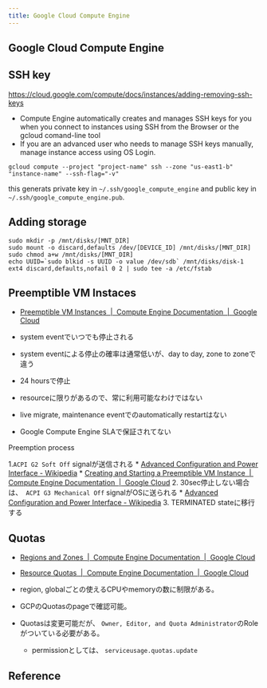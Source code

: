 ```yaml
---
title: Google Cloud Compute Engine
---
```


## Google Cloud Compute Engine

## SSH key
https://cloud.google.com/compute/docs/instances/adding-removing-ssh-keys

* Compute Engine automatically creates and manages SSH keys for you when you connect to instances using SSH from the Browser or the gcloud comand-line tool
* If you are an advanced user who needs to manage SSH keys manually, manage instance access using OS Login.

```
gcloud compute --project "project-name" ssh --zone "us-east1-b" "instance-name" --ssh-flag="-v"
```

this generats private key in `~/.ssh/google_compute_engine` and public key in `~/.ssh/google_compute_engine.pub`.

## Adding storage

```
sudo mkdir -p /mnt/disks/[MNT_DIR]
sudo mount -o discard,defaults /dev/[DEVICE_ID] /mnt/disks/[MNT_DIR]
sudo chmod a+w /mnt/disks/[MNT_DIR]
echo UUID=`sudo blkid -s UUID -o value /dev/sdb` /mnt/disks/disk-1 ext4 discard,defaults,nofail 0 2 | sudo tee -a /etc/fstab
```

## Preemptible VM Instaces
* [Preemptible VM Instances  |  Compute Engine Documentation  |  Google Cloud](https://cloud.google.com/compute/docs/instances/preemptible?hl=en_US&_ga=2.13732919.-1205531873.1513079066#preemptible_with_instance_groups)

* system eventでいつでも停止される
* system eventによる停止の確率は通常低いが、day to day, zone to zoneで違う
* 24 hoursで停止
* resourceに限りがあるので、常に利用可能なわけではない
* live migrate, maintenance eventでのautomatically restartはない
* Google Compute Engine SLAで保証されてない

Preemption process

1.`ACPI G2 Soft Off` signalが送信される
    * [Advanced Configuration and Power Interface - Wikipedia](https://en.wikipedia.org/wiki/Advanced_Configuration_and_Power_Interface#Power_states)
    * [Creating and Starting a Preemptible VM Instance  |  Compute Engine Documentation  |  Google Cloud](https://cloud.google.com/compute/docs/instances/create-start-preemptible-instance#handle_preemption)
2. 30sec停止しない場合は、` ACPI G3 Mechanical Off` signalがOSに送られる
    * [Advanced Configuration and Power Interface - Wikipedia](https://en.wikipedia.org/wiki/Advanced_Configuration_and_Power_Interface#Power_states)
3. TERMINATED stateに移行する

## Quotas
* [Regions and Zones  |  Compute Engine Documentation  |  Google Cloud](https://cloud.google.com/compute/docs/regions-zones/#quotas)
* [Resource Quotas  |  Compute Engine Documentation  |  Google Cloud](https://cloud.google.com/compute/quotas)


* region, globalごとの使えるCPUやmemoryの数に制限がある。
* GCPのQuotasのpageで確認可能。
* Quotasは変更可能だが、 `Owner, Editor, and Quota Administrator`のRoleがついている必要がある。
    * permissionとしては、 `serviceusage.quotas.update`

## Reference
